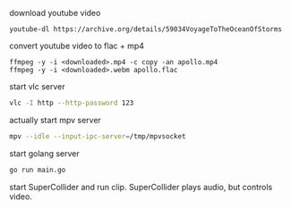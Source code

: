 download youtube video

```
youtube-dl https://archive.org/details/59034VoyageToTheOceanOfStorms
```

convert youtube video to flac + mp4

```
ffmpeg -y -i <downloaded>.mp4 -c copy -an apollo.mp4
ffmpeg -y -i <downloaded>.webm apollo.flac
```

start vlc server 

```bash
vlc -I http --http-password 123
```

actually start mpv server

```bash
mpv --idle --input-ipc-server=/tmp/mpvsocket
```

start golang server

```bash
go run main.go
```

start SuperCollider and run clip. SuperCollider plays audio, but controls video.

